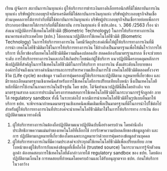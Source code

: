 เรียน ผู้จัดการ
สถาบันการเงินทุกแห่ง
ผู้ให้บริการการชำระเงินทางอิเล็กทรอนิกส์ที่มิใช่สถาบันการเงินทุกแห่ง
บริษัทผู้ประกอบธุรกิจบัตรเครดิตที่มิใช่สถาบันการเงินทุกแห่ง
บริษัทผู้ประกอบธุรกิจสินเชื่อส่วนบุคคลภายใต้การกำกับที่มิใช่สถาบันการเงินทุกแห่ง
บริษัทผู้ประกอบธุรกิจสินเชื่อรายย่อยเพื่อการประกอบอาชีพภายใต้การกำกับที่มิใช่สถาบัน
การเงินทุกแห่ง
ที่ ธปท.ฝทง. ว. 366 /2563 เรื่อง นำส่งแนวปฏิบัติการใช้เทคโนโลยีชีวมิติ
(Biometric Technology) ในการให้บริการทางการเงิน
ธนาคารแห่งประเทศไทย (ธปท.) ได้ออกแนวปฏิบัติการใช้เทคโนโลยีชีวมิติ (Biometric
Technology) ในการให้บริการทางการเงิน โดยมีวัตถุประสงค์เพื่อให้ผู้ให้บริการทางการเงินที่มีการนำ
เทคโนโลยีชีวมิติมาใช้ในการให้บริการทางการเงิน ใช้อ้างอิงเป็นมาตรฐานเพื่อให้มั่นใจว่าการให้บริการ
ที่เกี่ยวข้องกับเทคโนโลยีชีวมิติมีความมั่นคงปลอดภัย สอดคล้องกับมาตรฐานสากล ซึ่งจะช่วยยกระดับ
การให้บริการทางการเงินและก่อให้เกิดประโยชน์แก่ผู้ใช้บริการ
แนวปฏิบัตินี้ครอบคลุมหลักการพึงปฏิบัติที่สำคัญในการใช้เทคโนโลยีชีวมิติในการให้บริการ
ทางการเงิน ตั้งแต่ระดับนโยบายขององค์กรไปจนถึงแนวทางดำเนินการและการบริหารความเสี่ยงในการใช้
เทคโนโลยีชีวมิติตลอดทั้งวงจรชีวิต (Life cycle) ของข้อมูล รวมถึงการคุ้มครองผู้ใช้บริการและปฏิบัติตาม
กฎหมายที่เกี่ยวข้อง และมีรายละเอียดมาตรฐานเชิงเทคนิคสำหรับการใช้เทคโนโลยีการเปรียบเทียบใบหน้า
ซึ่งเป็นเทคโนโลยีหลักที่มีการใช้งานในภาคการเงินในปัจจุบัน โดย ธปท. ได้จัดทำแนวปฏิบัตินี้ขึ้นโดยอ้างอิง
จากมาตรฐานสากล และการประเมินโครงการทดสอบการใช้เทคโนโลยีชีวมิติในกระบวนการรู้จักลูกค้า
ภายใต้ regulatory sandbox ทั้งนี้ ในระยะต่อไป หากมีการนำเทคโนโลยีชีวมิติในรูปแบบอื่นมาให้บริการ
ธปท. จะพิจารณากำหนดมาตรฐานเชิงเทคนิคเพิ่มเติมเพื่อเป็นมาตรฐานที่ดีในการนำไปใช้ต่อไป
สําหรับผู้ให้บริการทางการเงินที่ประสงค์จะนำเทคโนโลยีชีวมิติมาใช้ในการให้บริการทาง
การเงิน ต้องปฏิบัติตามแนวทางดังนี้
1. ผู้ให้บริการทางการเงินต้องถือปฏิบัติตามแนวปฏิบัติฉบับนี้อย่างครบถ้วน โดยคำนึงถึง
ประสิทธิภาพความแม่นยำของเทคโนโลยีที่เลือกใช้ การรักษาความปลอดภัยของข้อมูลลูกค้า และการ
ปฏิบัติตามกฎหมายที่เกี่ยวข้องโดยเฉพาะกฎหมายว่าด้วยการคุ้มครองข้อมูลส่วนบุคคล
2. ผู้ให้บริการทางการเงินที่มีความประสงค์จะประยุกต์ใช้เทคโนโลยีชีวมิติเพื่อเปรียบเทียบ
ภาพใบหน้าของผู้ใช้บริการกับแหล่งข้อมูลที่เชื่อถือได้ (trusted source) ในกระบวนการรู้จักตัวตนลูกค้า
ต้องทดสอบการใช้เทคโนโลยีดังกล่าวภายใต้ regulatory sandbox ของ ธปท. โดยต้องปฏิบัติตามเงื่อนไข
การทดสอบที่กำหนดโดยครบถ้วนและได้รับอนุญาตจาก ธปท. ก่อนให้บริการในวงกว้าง
